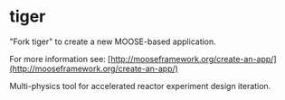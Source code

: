 tiger
=====

"Fork tiger" to create a new MOOSE-based application.

For more information see: [http://mooseframework.org/create-an-app/](http://mooseframework.org/create-an-app/)

Multi-physics tool for accelerated reactor experiment design iteration.